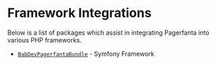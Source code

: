 # Framework Integrations

Below is a list of packages which assist in integrating Pagerfanta into various PHP frameworks.

- [`BabDevPagerfantaBundle`](https://github.com/BabDev/PagerfantaBundle) - Symfony Framework
